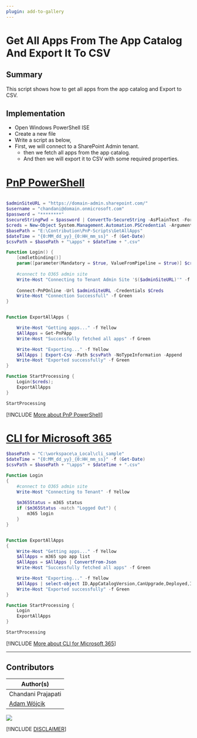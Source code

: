 ```yaml
---
plugin: add-to-gallery
---
```


# Get All Apps From The App Catalog And Export It To CSV

## Summary

This script shows how to get all apps from the app catalog and Export to CSV.

## Implementation

- Open Windows PowerShell ISE
- Create a new file
- Write a script as below,
- First, we will connect to a SharePoint Admin tenant.
	- then we fetch all apps from the app catalog.
    - And then we will export it to CSV with some required properties.
 
# [PnP PowerShell](#tab/pnpps)
```powershell

$adminSiteURL = "https://domain-admin.sharepoint.com/"
$username = "chandani@domain.onmicrosoft.com"
$password = "********"
$secureStringPwd = $password | ConvertTo-SecureString -AsPlainText -Force 
$creds = New-Object System.Management.Automation.PSCredential -ArgumentList $username, $secureStringPwd
$basePath = "E:\Contribution\PnP-Scripts\GetAllApps"
$dateTime = "{0:MM_dd_yy}_{0:HH_mm_ss}" -f (Get-Date)
$csvPath = $basePath + "\apps" + $dateTime + ".csv"

Function Login() {
    [cmdletbinding()]
    param([parameter(Mandatory = $true, ValueFromPipeline = $true)] $creds)
 
    #connect to O365 admin site
    Write-Host "Connecting to Tenant Admin Site '$($adminSiteURL)'" -f Yellow 
  
    Connect-PnPOnline -Url $adminSiteURL -Credentials $Creds
    Write-Host "Connection Successfull" -f Green 
}


Function ExportAllApps {

    Write-Host "Getting apps..." -f Yellow 
    $AllApps = Get-PnPApp 
    Write-Host "Successfully fetched all apps" -f Green

    Write-Host "Exporting..." -f Yellow
    $AllApps | Export-Csv -Path $csvPath -NoTypeInformation -Append   
    Write-Host "Exported successfully" -f Green
}

Function StartProcessing {
    Login($creds);
    ExportAllApps
}

StartProcessing

```
[!INCLUDE [More about PnP PowerShell](../../docfx/includes/MORE-PNPPS.md)]

# [CLI for Microsoft 365](#tab/cli-m365-ps)
```powershell
$basePath = "C:\workspace\a_Local\cli_sample"
$dateTime = "{0:MM_dd_yy}_{0:HH_mm_ss}" -f (Get-Date)
$csvPath = $basePath + "\apps" + $dateTime + ".csv"

Function Login
{
    #connect to O365 admin site
    Write-Host "Connecting to Tenant" -f Yellow 
  
    $m365Status = m365 status
    if ($m365Status -match "Logged Out") {
        m365 login
    }
}


Function ExportAllApps
{
    Write-Host "Getting apps..." -f Yellow 
    $AllApps = m365 spo app list
    $AllApps = $AllApps | ConvertFrom-Json
    Write-Host "Successfully fetched all apps" -f Green

    Write-Host "Exporting..." -f Yellow
    $AllApps | select-object ID,AppCatalogVersion,CanUpgrade,Deployed,InstalledVersion,IsClientSideSolution,Title | Export-Csv -Path $csvPath -NoTypeInformation -Append   
    Write-Host "Exported successfully" -f Green
}

Function StartProcessing {
    Login
    ExportAllApps
}

StartProcessing

```
[!INCLUDE [More about CLI for Microsoft 365](../../docfx/includes/MORE-CLIM365.md)]

***

## Contributors

| Author(s) |
|-----------|
| Chandani Prajapati |
| [Adam Wójcik](https://github.com/Adam-it)|


<img src="https://m365-visitor-stats.azurewebsites.net/script-samples/scripts/spo-get-all-apps-from-appcatalog?labelText=Visitors" class="img-visitor" aria-hidden="true" />


[!INCLUDE [DISCLAIMER](../../docfx/includes/DISCLAIMER.md)]
